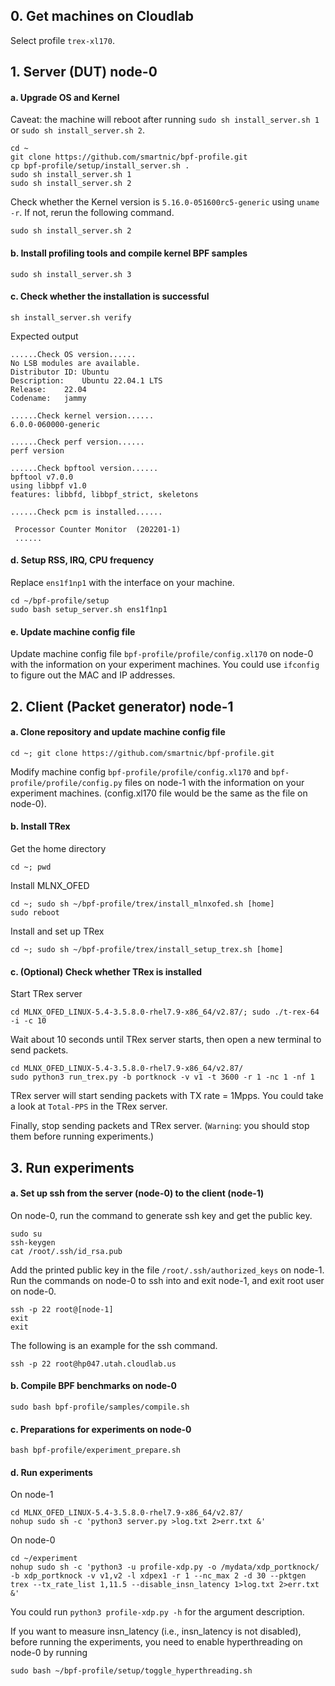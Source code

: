 ## 0. Get machines on Cloudlab

Select profile `trex-xl170`.

## 1. Server (DUT) node-0

#### a. Upgrade OS and Kernel

Caveat: the machine will reboot after running `sudo sh install_server.sh 1` or `sudo sh install_server.sh 2`.
```
cd ~
git clone https://github.com/smartnic/bpf-profile.git
cp bpf-profile/setup/install_server.sh .
sudo sh install_server.sh 1
sudo sh install_server.sh 2
```
Check whether the Kernel version is `5.16.0-051600rc5-generic` using `uname -r`. If not, rerun the following command.
```
sudo sh install_server.sh 2
```

#### b. Install profiling tools and compile kernel BPF samples
```
sudo sh install_server.sh 3
```

#### c. Check whether the installation is successful

```
sh install_server.sh verify
```
Expected output
```
......Check OS version......
No LSB modules are available.
Distributor ID: Ubuntu
Description:    Ubuntu 22.04.1 LTS
Release:    22.04
Codename:   jammy

......Check kernel version......
6.0.0-060000-generic

......Check perf version......
perf version

......Check bpftool version......
bpftool v7.0.0
using libbpf v1.0
features: libbfd, libbpf_strict, skeletons

......Check pcm is installed......

 Processor Counter Monitor  (202201-1)
 ......
```

#### d. Setup RSS, IRQ, CPU frequency
Replace `ens1f1np1` with the interface on your machine.
```
cd ~/bpf-profile/setup
sudo bash setup_server.sh ens1f1np1
```

#### e. Update machine config file 

Update machine config file `bpf-profile/profile/config.xl170` on node-0 with the information on your experiment machines. You could use `ifconfig` to figure out the MAC and IP addresses.

## 2. Client (Packet generator) node-1

#### a. Clone repository and update machine config file
```
cd ~; git clone https://github.com/smartnic/bpf-profile.git
```

Modify machine config `bpf-profile/profile/config.xl170` and `bpf-profile/profile/config.py` files on node-1 with the information on your experiment machines. (config.xl170 file would be the same as the file on node-0).


#### b. Install TRex
Get the home directory
```
cd ~; pwd
```

Install MLNX_OFED
```
cd ~; sudo sh ~/bpf-profile/trex/install_mlnxofed.sh [home]
sudo reboot
```

Install and set up TRex
```
cd ~; sudo sh ~/bpf-profile/trex/install_setup_trex.sh [home]
```

#### c. (Optional) Check whether TRex is installed
Start TRex server
```
cd MLNX_OFED_LINUX-5.4-3.5.8.0-rhel7.9-x86_64/v2.87/; sudo ./t-rex-64 -i -c 10
```
Wait about 10 seconds until TRex server starts, then open a new terminal to send packets.
```
cd MLNX_OFED_LINUX-5.4-3.5.8.0-rhel7.9-x86_64/v2.87/
sudo python3 run_trex.py -b portknock -v v1 -t 3600 -r 1 -nc 1 -nf 1
```
TRex server will start sending packets with TX rate = 1Mpps. You could take a look at `Total-PPS` in the TRex server.

Finally, stop sending packets and TRex server. (`Warning`: you should stop them before running experiments.)

## 3. Run experiments
#### a. Set up ssh from the server (node-0) to the client (node-1)
On node-0, run the command to generate ssh key and get the public key.
```
sudo su
ssh-keygen
cat /root/.ssh/id_rsa.pub
```
Add the printed public key in the file `/root/.ssh/authorized_keys` on node-1.
Run the commands on node-0 to ssh into and exit node-1, and exit root user on node-0.
```
ssh -p 22 root@[node-1]
exit
exit
```
The following is an example for the ssh command.
```
ssh -p 22 root@hp047.utah.cloudlab.us
```

#### b. Compile BPF benchmarks on node-0
```
sudo bash bpf-profile/samples/compile.sh
```

#### c. Preparations for experiments on node-0
```
bash bpf-profile/experiment_prepare.sh
```

#### d. Run experiments

On node-1
```
cd MLNX_OFED_LINUX-5.4-3.5.8.0-rhel7.9-x86_64/v2.87/
nohup sudo sh -c 'python3 server.py >log.txt 2>err.txt &'
```

On node-0
```
cd ~/experiment
nohup sudo sh -c 'python3 -u profile-xdp.py -o /mydata/xdp_portknock/ -b xdp_portknock -v v1,v2 -l xdpex1 -r 1 --nc_max 2 -d 30 --pktgen trex --tx_rate_list 1,11.5 --disable_insn_latency 1>log.txt 2>err.txt &'
```
You could run `python3 profile-xdp.py -h` for the argument description.

If you want to measure insn_latency (i.e., insn_latency is not disabled), before running the experiments, you need to enable hyperthreading on node-0 by running
```
sudo bash ~/bpf-profile/setup/toggle_hyperthreading.sh
```

